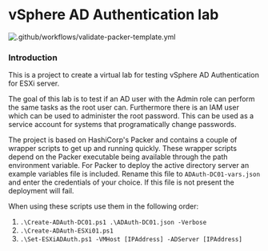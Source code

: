 # vSphere AD Authentication lab

![.github/workflows/validate-packer-template.yml](https://github.com/swerveshot/ADAuth-ESXi/workflows/Validate%20Packer%20Template/badge.svg?branch=swerveshot-actions-1)

### Introduction
This is a project to create a virtual lab for testing vSphere AD Authentication for ESXi server.

The goal of this lab is to test if an AD user with the Admin role can perform the same tasks as the root user can. Furthermore there is an IAM user which can be used to administer the root password. This can be used as a service account for systems that programatically change passwords.

The project is based on HashiCorp's Packer and contains a couple of wrapper scripts to get up and running quickly. These wrapper scripts depend on the Packer executable being available through the path environment variable. For Packer to deploy the active directory server an example variables file is included. Rename this file to `ADAuth-DC01-vars.json` and enter the credentials of your choice. If this file is not present the deployment will fail.

When using these scripts use them in the following order:
1. `.\Create-ADAuth-DC01.ps1 .\ADAuth-DC01.json -Verbose`
1. `.\Create-ADAuth-ESXi01.ps1`
1. `.\Set-ESXiADAuth.ps1 -VMHost [IPAddress] -ADServer [IPAddress]`
